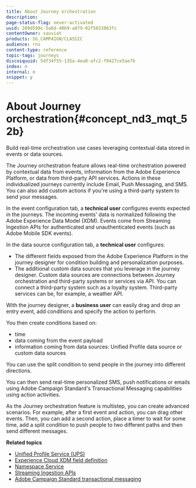 ```yaml
---
title: About Journey orchestration
description: 
page-status-flag: never-activated
uuid: 269d590c-5a6d-40b9-a879-02f5033863fc
contentOwner: sauviat
products: SG_CAMPAIGN/CLASSIC
audience: rns
content-type: reference
topic-tags: journeys
discoiquuid: 5df34f55-135a-4ea8-afc2-f9427ce5ae7b
index: n
internal: n
snippet: y
---
```


# About Journey orchestration{#concept_nd3_mqt_52b}

Build real-time orchestration use cases leveraging contextual data stored in events or data sources.

The Journey orchestration feature allows real-time orchestration powered by contextual data from events, information from the Adobe Experience Platform, or data from third-party API services. Actions in these individualized journeys currently include Email, Push Messaging, and SMS. You can also add custom actions if you're using a third-party system to send your messages.

In the event configuration tab, a **technical user** configures events expected in the journeys. The incoming events' data is normalized following the Adobe Experience Data Model (XDM). Events come from Streaming Ingestion APIs for authenticated and unauthenticated events (such as Adobe Mobile SDK events).

In the data source configuration tab, a **technical user** configures:

* The different fields exposed from the Adobe Experience Platform in the journey designer for condition building and personalization purposes.
* The additional custom data sources that you leverage in the journey designer. Custom data sources are connections between Journey orchestration and third-party systems or services via API. You can connect a third-party system such as a loyalty system. Third-party services can be, for example, a weather API.

With the journey designer, a **business user** can easily drag and drop an entry event, add conditions and specify the action to perform.

You then create conditions based on:

* time
* data coming from the event payload
* information coming from data sources: Unified Profile data source or custom data sources

You can use the split condition to send people in the journey into different directions.

You can then send real-time personalized SMS, push notifications or emails using Adobe Campaign Standard's Transactional Messaging capabilities using action activities.

As the Journey orchestration feature is multistep, you can create advanced scenarios. For example, after a first event and action, you can drag other events. Then, you can add a second action, place a timer to wait for some time, add a split condition to push people to two different paths and then send different messages.

**Related topics** 

* [Unified Profile Service (UPS)](https://www.adobe.io/apis/cloudplatform/dataservices/profile-identity-segmentation/profile-identity-segmentation-services.html#!api-specification/markdown/narrative/technical_overview/unified_profile_architectural_overview/unified_profile_architectural_overview.md)
* [Experience Cloud XDM field definition](https://www.adobe.io/apis/cloudplatform/dataservices/xdm.html)
* [Namespace Service](https://www.adobe.io/apis/cloudplatform/dataservices/profile-identity-segmentation/profile-identity-segmentation-services.html#!api-specification/markdown/narrative/technical_overview/identity_namespace_overview/identity_namespace_overview.md)
* [Streaming Ingestion APIs](https://www.adobe.io/apis/cloudplatform/dataservices/data-ingestion/data-ingestion-services.html#!api-specification/markdown/narrative/technical_overview/streaming_ingest/getting_started_with_platform_streaming_ingestion.md)
* [Adobe Campaign Standard transactional messaging](https://docs.adobe.com/content/help/en/campaign-standard/using/communication-channels/transactional-messaging/about-transactional-messaging.html)
